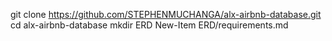 git clone https://github.com/STEPHENMUCHANGA/alx-airbnb-database.git
cd alx-airbnb-database
mkdir ERD
New-Item ERD/requirements.md




